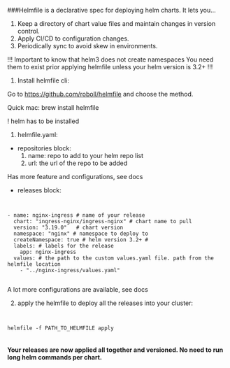 ###Helmfile is a declarative spec for deploying helm charts. It lets you...

1. Keep a directory of chart value files and maintain changes in version control.
2. Apply CI/CD to configuration changes.
3. Periodically sync to avoid skew in environments.


!!! Important to know that helm3 does not create namespaces
You need them to exist prior applying helmfile unless your helm version is 3.2+ !!!

1. Install helmfile cli: 

Go to https://github.com/roboll/helmfile and choose the method. 

Quick mac: brew install helmfile

! helm has to be installed

1. helmfile.yaml:

- repositories block: 
    1. name: repo to add to your helm repo list
    2. url: the url of the repo to be added

Has more feature and configurations, see docs    

- releases block: 

<pre><code>

- name: nginx-ingress # name of your release
  chart: "ingress-nginx/ingress-nginx" # chart name to pull
  version: "3.19.0"   # chart version
  namespace: "nginx" # namespace to deploy to
  createNamespace: true # helm version 3.2+ #
  labels: # labels for the release
    app: nginx-ingress
  values: # the path to the custom values.yaml file. path from the helmfile location
    - "../nginx-ingress/values.yaml"

</code></pre>

A lot more configurations are available, see docs

2. apply the helmfile to deploy all the releases into your cluster: 

<pre><code>

helmfile -f PATH_TO_HELMFILE apply 

</code></pre>

#### Your releases are now applied all together and versioned. No need to run long helm commands per chart. 
